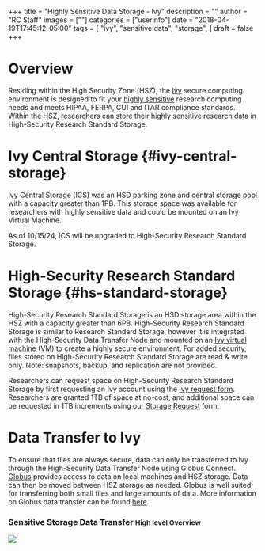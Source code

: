 +++
title = "Highly Sensitive Data Storage - Ivy"
description = ""
author = "RC Staff"
images = [""]
categories = ["userinfo"]
date = "2018-04-19T17:45:12-05:00"
tags = [
    "ivy", 
    "sensitive data",
    "storage",
]
draft = false
+++

# Overview
Residing within the High Security Zone (HSZ), the [Ivy](/userinfo/ivy/) secure computing environment is designed to fit your [highly sensitive](https://security.virginia.edu/definitions/highly-sensitive-data) research computing needs and meets HIPAA, FERPA, CUI and ITAR compliance standards. Within the HSZ, researchers can store their highly sensitive research data in High-Security Research Standard Storage. 

# Ivy Central Storage {#ivy-central-storage}
Ivy Central Storage (ICS) was an HSD parking zone and central storage pool with a capacity greater than 1PB. This storage space was available for researchers with highly sensitive data and could be mounted on an Ivy Virtual Machine. 

As of 10/15/24, ICS will be upgraded to High-Security Research Standard Storage.

# High-Security Research Standard Storage {#hs-standard-storage}

High-Security Research Standard Storage is an HSD storage area within the HSZ with a capacity greater than 6PB. High-Security Research Standard Storage is similar to Research Standard Storage, however it is integrated with the High-Security Data Transfer Node and mounted on an [Ivy virtual machine](/userinfo/ivy/) (VM) to create a highly secure environment. For added security, files stored on High-Security Research Standard Storage are read & write only. Note: snapshots, backup, and replication are not provided. 

Researchers can request space on High-Security Research Standard Storage by first requesting an Ivy account using the [Ivy request form](https://services.rc.virginia.edu/ivyvm). Researchers are granted 1TB of space at no-cost, and additional space can be requested in 1TB increments using our [Storage Request](/form/storage/) form.


# Data Transfer to Ivy

To ensure that files are always secure, data can only be transferred to Ivy through the High-Security Data Transfer Node using Globus Connect. <a href="https://www.globus.org/" target="_blank">Globus</a> provides access to data on local machines and HSZ storage. Data can then be moved between HSZ storage as needed. Globus is well suited for transferring both small files and large amounts of data. More information on Globus data transfer can be found [here](/userinfo/data-transfer).

<h3>
  Sensitive Storage Data Transfer
  <small class="text-muted">High level Overview</small>
</h3>

<img src="/images/hs_standard_schematic.png" />
